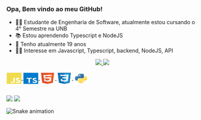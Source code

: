 ### Opa, Bem vindo ao meu GitHub!

- 👨‍🎓 Estudante de Engenharia de Software, atualmente estou cursando o 4° Semestre na UNB
- 📚 Estou aprendendo Typescript e NodeJS
- 🤔 Tenho atualmente 19 anos
- 👨‍💻 Interesse em Javascript, Typescript, backend, NodeJS, API 

<div align="center">
  <a href="https://github.com/lelamo2002">
  <img height="150em" src="https://github-readme-stats.vercel.app/api?username=lelamo2002&show_icons=true&layout=compact&theme=midnight-purple&include_all_commits=true&count_private=true"/>
  <img height="150em"src="https://github-readme-stats.vercel.app/api/top-langs/?username=lelamo2002&layout=compact&langs_count=7&theme=midnight-purple"/>
</div>
<div style="display: inline_block"><br>
  <img align="center" alt="Js" height="30" width="40" src="https://raw.githubusercontent.com/devicons/devicon/master/icons/javascript/javascript-plain.svg">
  <img align="center" alt="Ts" height="30" width="40" src="https://raw.githubusercontent.com/devicons/devicon/master/icons/typescript/typescript-plain.svg">
  <img align="center" alt="HTML" height="30" width="40" src="https://raw.githubusercontent.com/devicons/devicon/master/icons/html5/html5-original.svg">
  <img align="center" alt="CSS" height="30" width="40" src="https://raw.githubusercontent.com/devicons/devicon/master/icons/css3/css3-original.svg">
  <img align="center" alt="Python" height="30" width="40" src="https://raw.githubusercontent.com/devicons/devicon/master/icons/python/python-original.svg">
  <!-- <img align="right" alt="pic" height="150" style="border-radius:50px;" src=""> -->
</div>
  
  ##
 
<div> 
  <a href = "mailto:leoforbusiness2002@gmail.com"><img src="https://img.shields.io/badge/-Gmail-%23333?style=for-the-badge&logo=gmail&logoColor=white" target="_blank"></a>
  <a href="https://www.linkedin.com/in/leonardo-lago-moreno-307bab195/" target="_blank"><img src="https://img.shields.io/badge/-LinkedIn-%230077B5?style=for-the-badge&logo=linkedin&logoColor=white" target="_blank"></a> 
 
  ![Snake animation](https://github.com/lelamo2002/lelamo2002/blob/output/github-contribution-grid-snake.svg)
 
</div>

